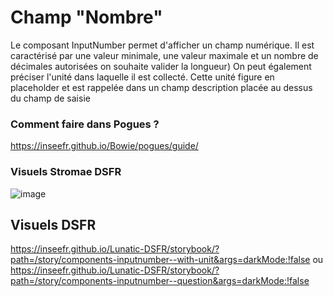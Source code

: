 # Champ "Nombre"

Le composant InputNumber permet d'afficher un champ numérique.
Il est caractérisé par une valeur minimale, une valeur maximale et un nombre de décimales autorisées on souhaite valider la longueur)
On peut également préciser l'unité dans laquelle il est collecté. Cette unité figure en placeholder et est rappelée dans un champ description placée au dessus du champ de saisie

### Comment faire dans Pogues ?

https://inseefr.github.io/Bowie/pogues/guide/

### Visuels Stromae DSFR
![image](https://github.com/InseeFr/Stromae/assets/71011059/77961be2-6164-4fb2-8e64-3dcd23b183da)


## Visuels DSFR
https://inseefr.github.io/Lunatic-DSFR/storybook/?path=/story/components-inputnumber--with-unit&args=darkMode:!false
ou
https://inseefr.github.io/Lunatic-DSFR/storybook/?path=/story/components-inputnumber--question&args=darkMode:!false

